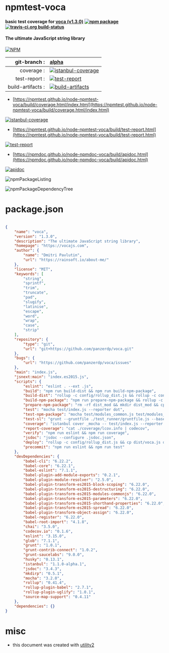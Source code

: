 # npmtest-voca

#### basic test coverage for  [voca (v1.3.0)](https://vocajs.com)  [![npm package](https://img.shields.io/npm/v/npmtest-voca.svg?style=flat-square)](https://www.npmjs.org/package/npmtest-voca) [![travis-ci.org build-status](https://api.travis-ci.org/npmtest/node-npmtest-voca.svg)](https://travis-ci.org/npmtest/node-npmtest-voca)

#### The ultimate JavaScript string library

[![NPM](https://nodei.co/npm/voca.png?downloads=true&downloadRank=true&stars=true)](https://www.npmjs.com/package/voca)

| git-branch : | [alpha](https://github.com/npmtest/node-npmtest-voca/tree/alpha)|
|--:|:--|
| coverage : | [![istanbul-coverage](https://npmtest.github.io/node-npmtest-voca/build/coverage.badge.svg)](https://npmtest.github.io/node-npmtest-voca/build/coverage.html/index.html)|
| test-report : | [![test-report](https://npmtest.github.io/node-npmtest-voca/build/test-report.badge.svg)](https://npmtest.github.io/node-npmtest-voca/build/test-report.html)|
| build-artifacts : | [![build-artifacts](https://npmtest.github.io/node-npmtest-voca/glyphicons_144_folder_open.png)](https://github.com/npmtest/node-npmtest-voca/tree/gh-pages/build)|

- [https://npmtest.github.io/node-npmtest-voca/build/coverage.html/index.html](https://npmtest.github.io/node-npmtest-voca/build/coverage.html/index.html)

[![istanbul-coverage](https://npmtest.github.io/node-npmtest-voca/build/screenCapture.buildCi.browser.%252Ftmp%252Fbuild%252Fcoverage.lib.html.png)](https://npmtest.github.io/node-npmtest-voca/build/coverage.html/index.html)

- [https://npmtest.github.io/node-npmtest-voca/build/test-report.html](https://npmtest.github.io/node-npmtest-voca/build/test-report.html)

[![test-report](https://npmtest.github.io/node-npmtest-voca/build/screenCapture.buildCi.browser.%252Ftmp%252Fbuild%252Ftest-report.html.png)](https://npmtest.github.io/node-npmtest-voca/build/test-report.html)

- [https://npmdoc.github.io/node-npmdoc-voca/build/apidoc.html](https://npmdoc.github.io/node-npmdoc-voca/build/apidoc.html)

[![apidoc](https://npmdoc.github.io/node-npmdoc-voca/build/screenCapture.buildCi.browser.%252Ftmp%252Fbuild%252Fapidoc.html.png)](https://npmdoc.github.io/node-npmdoc-voca/build/apidoc.html)

![npmPackageListing](https://npmtest.github.io/node-npmtest-voca/build/screenCapture.npmPackageListing.svg)

![npmPackageDependencyTree](https://npmtest.github.io/node-npmtest-voca/build/screenCapture.npmPackageDependencyTree.svg)



# package.json

```json

{
    "name": "voca",
    "version": "1.3.0",
    "description": "The ultimate JavaScript string library",
    "homepage": "https://vocajs.com",
    "author": {
        "name": "Dmitri Pavlutin",
        "url": "https://rainsoft.io/about-me/"
    },
    "license": "MIT",
    "keywords": [
        "string",
        "sprintf",
        "trim",
        "truncate",
        "pad",
        "slugify",
        "latinise",
        "escape",
        "word",
        "wrap",
        "case",
        "strip"
    ],
    "repository": {
        "type": "git",
        "url": "git+https://github.com/panzerdp/voca.git"
    },
    "bugs": {
        "url": "https://github.com/panzerdp/voca/issues"
    },
    "main": "index.js",
    "jsnext:main": "index.es2015.js",
    "scripts": {
        "eslint": "eslint . --ext .js",
        "build": "npm run build-dist && npm run build-npm-package",
        "build-dist": "rollup -c config/rollup_dist.js && rollup -c config/rollup_dist_min.js && rollup -c config/rollup_test.js",
        "build-npm-package": "npm run prepare-npm-package && rollup -c config/rollup_dist_mod.js && node config/transform.js && rollup -c config/rollup_dist_es.js",
        "prepare-npm-package": "rm -rf dist_mod && mkdir dist_mod && cp package.json README.md LICENSE.md ./dist_mod",
        "test": "mocha test/index.js --reporter dot",
        "test-npm-package": "mocha test/modules_common.js test/modules_es2015.js --reporter dot",
        "test-sl": "grunt --gruntfile ./test_runner/gruntfile.js --base .",
        "coverage": "istanbul cover _mocha -- test/index.js --reporter spec",
        "report-coverage": "cat ./coverage/lcov.info | codecov",
        "verify": "npm run eslint && npm run coverage",
        "jsdoc": "jsdoc --configure .jsdoc.json",
        "deploy": "rollup -c config/rollup_dist.js && cp dist/voca.js docs/scripts && scp -r docs/* rainishere:/home/rainishere/webapps/voca_docs",
        "precommit": "npm run eslint && npm run test"
    },
    "devDependencies": {
        "babel-cli": "6.22.2",
        "babel-core": "6.22.1",
        "babel-eslint": "7.1.1",
        "babel-plugin-add-module-exports": "0.2.1",
        "babel-plugin-module-resolver": "2.5.0",
        "babel-plugin-transform-es2015-block-scoping": "6.22.0",
        "babel-plugin-transform-es2015-destructuring": "6.22.0",
        "babel-plugin-transform-es2015-modules-commonjs": "6.22.0",
        "babel-plugin-transform-es2015-parameters": "6.22.0",
        "babel-plugin-transform-es2015-shorthand-properties": "6.22.0",
        "babel-plugin-transform-es2015-spread": "6.22.0",
        "babel-plugin-transform-object-assign": "6.22.0",
        "babel-register": "6.22.0",
        "babel-root-import": "4.1.8",
        "chai": "3.5.0",
        "codecov.io": "0.1.6",
        "eslint": "3.15.0",
        "glob": "7.1.1",
        "grunt": "1.0.1",
        "grunt-contrib-connect": "1.0.2",
        "grunt-saucelabs": "9.0.0",
        "husky": "0.13.1",
        "istanbul": "1.1.0-alpha.1",
        "jsdoc": "3.4.3",
        "mkdirp": "0.5.1",
        "mocha": "3.2.0",
        "rollup": "0.41.4",
        "rollup-plugin-babel": "2.7.1",
        "rollup-plugin-uglify": "1.0.1",
        "source-map-support": "0.4.11"
    },
    "dependencies": {}
}
```



# misc
- this document was created with [utility2](https://github.com/kaizhu256/node-utility2)
